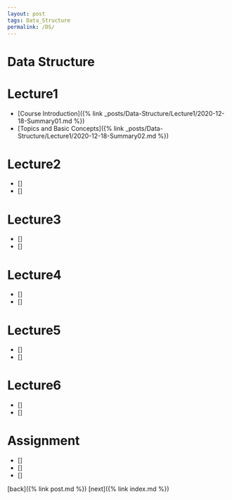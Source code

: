 ```yaml
---
layout: post
tags: Data_Structure
permalink: /DS/
---
```

# Data Structure

# Lecture1
- [Course Introduction]({% link _posts/Data-Structure/Lecture1/2020-12-18-Summary01.md %})
- [Topics and Basic Concepts]({% link _posts/Data-Structure/Lecture1/2020-12-18-Summary02.md %})

# Lecture2
- []
- []

# Lecture3
- []
- []

# Lecture4
- []
- []

# Lecture5
- []
- []

# Lecture6
- []
- []

# Assignment
- []
- []
- []











[back]({% link post.md %})
[next]({% link index.md %})

